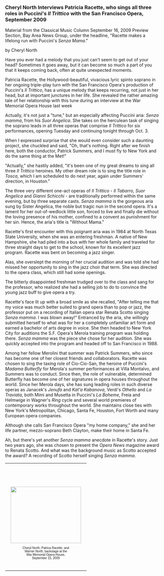 <!-- MAIN TABLE -->
<tr class="table_main" >
<td class="td_center" valign="top">





<!-- ARTICLE TITLE -->

<h3><b>Cheryl North Interviews Patricia Racette, who sings all three roles in Puccini's <i>Il Trittico</i> with the San Francisco Opera, September 2009</b></h3> 

<p></p>

<!-- NEWSPAPER TITLE AND DATE -->
Material from the Classical Music Column September 16, 2009 Preview Section, Bay Area News Group, under the headline, "Racette makes a lifelong run with Puccini's <i>Senza Mama</i>." 
<p></p>
by Cheryl North
<p></p>
<! insert text here> 
Have you ever had a melody that you just can't seem to get out of your head? Sometimes it goes away, but it can become so much a part of you that it keeps coming back, often at quite unexpected moments.
<p></p>
Patricia Racette, the Hollywood-beautiful, vivacious lyric spinto soprano in her ongoing triple-play turn with the San Francisco Opera's production of Puccini's <i>Il Trittico</i>, has a unique melody that keeps recurring, not just in her head, but at important junctures in her life. She revealed the rather amazing tale of her relationship with this tune during an interview at the War Memorial Opera House last week
<p></p>
Actually, it's not just a "tune," but an especially affecting Puccini aria: <i>Senza mamma</i>, from his <i>Suor Angelica</i>. She takes on the herculean task of singing the soprano leads in all three operas that comprise <i>Il Trittico</i> for six performances, opening Tuesday and continuing tonight through Oct. 3. 
<p></p>
When I expressed surprise that she would even consider such a daunting project, she chuckled and said, "Oh, that's nothing. Right after we finish here, both the conductor, Patrick Summers, and I must fly to New York and do the same thing at the Met!" 
<p></p>
"Actually," she hastily added, "it's been one of my great dreams to sing all three <i>Il Trittico</i> heroines. My other dream role is to sing the title role in <i>Tosca</i>, which I am scheduled to do next year, again under Summers' direction, in Houston." 
<p></p>
The three very different one-act operas of <i>Il Trittico</i> - <i>Il Tabarro, Suor Angelica</i> and <i>Gianni Schicchi</i> - are traditionally performed within the same evening, but by three separate casts. <i>Senza mamma</i> is the gorgeous aria sung by Sister Angelica, the noble but tragic nun in the second opera. It's a lament for her out-of-wedlock little son, forced to live and finally die without the loving presence of his mother, confined to a convent as punishment for her sin. Hence, the aria's title is "Without Mama." 
<p></p>
Racette's first encounter with this poignant aria was in 1984 at North Texas State University, when she was an entering freshman. A native of New Hampshire, she had piled into a bus with her whole family and traveled for three straight days to get to the school, known for its excellent jazz program. Racette was bent on becoming a jazz singer.
<p></p>
Alas, she overslept the morning of her crucial audition and was told she had missed her opportunity to sing in the jazz choir that term. She was directed to the opera class, which still had some openings.
<p></p>
The bitterly disappointed freshman trudged over to the class and sang for the professor, who realized she had a selling job to do to convince the young jazz buff to give opera a try.
<p></p>
Racette's face lit up with a broad smile as she recalled, "After telling me that my voice was much better suited to grand opera than to pop or jazz, the professor put on a recording of Italian opera star Renata Scotto singing <i>Senza mamma</i>. I was blown away!" Entranced by the aria, she willingly submitted herself to what was for her a completely unfamiliar art form and earned a bachelor of arts degree in voice. She then headed to New York City for auditions the S.F. Opera's Merola training program was holding there. <i>Senza mamma</i> was the piece she chose for her audition. She was quickly accepted into the program and headed off to San Francisco in 1988.
<p></p>
Among her fellow Merolini that summer was Patrick Summers, who since has become one of her closest friends and collaborators. Racette was chosen to sing the taxing role of Cio-Cio-San, the heroine of Puccini's <i>Madama Butterfly</i> for Merola's summer performances at Villa Montalvo, and Summers was to conduct. Since then, the role of vulnerable, determined Butterfly has become one of her signatures in opera houses throughout the world.
Since her Merola days, she has sung leading roles in such diverse operas as Janacek's <i>Jenufa</i> and <i>Kat'a Kabanova</i>, Verdi's <i>Othello</i> and <i>La Traviata</i>, both Mimi and Musetta in Puccini's <i>La Boheme</i>, Freia and Helmwige in Wagner's <i>Ring</i> cycle and several world premieres of contemporary works throughout the world. She maintains close ties with New York's Metropolitan, Chicago, Santa Fe, Houston, Fort Worth and many European opera companies.
<p></p>
Although she calls San Francisco Opera "my home company," she and her life partner, mezzo-soprano Beth Clayton, make their home in Santa Fe.
<p></p>
Ah, but there's yet another <i>Senza mamma</i> anecdote in Racette's story. Just two years ago, she was chosen to present the <i>Opera News</i> magazine award to Renata Scotto. And what was the background music as Scotto accepted the award? A recording of Scotto herself singing <i>Senza mamma</i>.
<p></p>
<! begin insert>  
<!-- LEFT TO RIGHT CELL CHANGE -->
</td><td class="td_right">


<table cellpadding="0" cellspacing="0" border="0" width="220">
<tr>
<td><font style="font-family: verdana, helvetica, sans-serif; font-size: 10px;">
<center>


<br /><br /><br /><br /><p></p><p></p><p></p><p></p>


<img src="images/racette c w 9-15-09.jpg" width="230" height="184" vspace="10" hspace="10" /><br />
Cheryl North, Patrica Racette, and <br />Warner North, backstage at the <br />War Memorial Opera House,<br /> September 15, 2009<p></p>
<br /><p></p>
</td></tr></table>

</td></tr></table>



<p align="center"></p>

<!------------------- DM BANNER --------------------------------
<table width="150" cellspacing="0" cellpadding="0" border="0">
<tr>
<td bgcolor="cccccc" align="center">
<a href="http://www.dunningmarketing.com" target="new">
<img src="http://www.dunningmarketing.com/images/banner_dunning_marketing.gif" height="28" width="150" border="0"></a></td>
</tr>
<tr>
<td bgcolor="cccccc" align="center">
<font style="
font-family: trebuchet, verdana, arial, sans-serif;
font-size: 11px;
font-weight: regular;
color: #000000;
line-height: 1.4em">
High Performance websites by  <br />
<a href="http://www.dunningmarketing.com" target="new">Dunning Marketing</a><br /><br /></td>
</tr>
</table> -->

</td></tr></table> 
</td></tr></table>

<br /><br />


<img src="images/btn_articles_on.gif" height="1" width="1" />
<img src="images/btn_casestudies_on.gif" height="1" width="1" />
<img src="images/btn_cheryl_on.gif" height="1" width="1" />
<img src="images/btn_cheryl_p_on.gif" height="1" width="1" />
<img src="images/btn_clients_on.gif" height="1" width="1" />
<img src="images/btn_contact_on.gif" height="1" width="1" />
<img src="images/btn_history_on.gif" height="1" width="1" />
<img src="images/btn_home_on.gif" height="1" width="1" />
<img src="images/btn_interviews_on.gif" height="1" width="1" />
<img src="images/btn_resume_on.gif" height="1" width="1" />
<img src="images/btn_reviews_on.gif" height="1" width="1" />
<img src="images/btn_services_on.gif" height="1" width="1" />
<img src="images/btn_warner_on.gif" height="1" width="1" />
<img src="images/btn_warner_p_on.gif" height="1" width="1" />

<!-- EXTERNAL LINKS -->
<div style="position: absolute; top: -20px; left: -20px;">
<a href="http://www.dunningmarketing.com">.</a>
<a href="http://www.witnessamerica.com">.</a>
<a href="http://www.witnessamerica.com/camcorders">.</a>
<a href="http://www.ksql.com">.</a>
<a href="http://www.ascendaviation.com">.</a>
<a href="http://www.echovalleysupply.com">.</a>
<a href="http://www.northworks.net">.</a>
<a href="http://www.attainia.com">.</a>
<a href="http://www.briandunning.com">.</a>
</div>
<!-- END EXTERNAL LINKS -->

</body>
</html>
